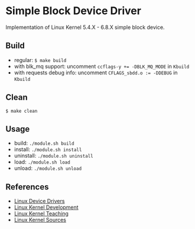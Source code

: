 # Simple Block Device Driver
Implementation of Linux Kernel 5.4.X - 6.8.X simple block device.

## Build
- regular:
`$ make build`
- with blk_mq support:
uncomment `ccflags-y += -DBLK_MQ_MODE` in `Kbuild`
- with requests debug info:
uncomment `CFLAGS_sbdd.o := -DDEBUG` in `Kbuild`

## Clean
`$ make clean`

## Usage
- build:
`./module.sh build`
- install:
`./module.sh install`
- uninstall:
`./module.sh uninstall`
- load:
`./module.sh load`
- unload:
`./module.sh unload`

## References
- [Linux Device Drivers](https://lwn.net/Kernel/LDD3/)
- [Linux Kernel Development](https://rlove.org)
- [Linux Kernel Teaching](https://linux-kernel-labs.github.io/refs/heads/master/labs/block_device_drivers.html)
- [Linux Kernel Sources](https://github.com/torvalds/linux)
